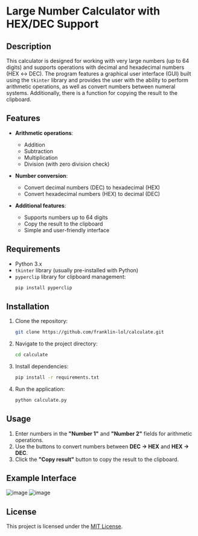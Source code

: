 # Large Number Calculator with HEX/DEC Support

## Description

This calculator is designed for working with very large numbers (up to 64 digits) and supports operations with decimal and hexadecimal numbers (HEX ↔ DEC). The program features a graphical user interface (GUI) built using the `tkinter` library and provides the user with the ability to perform arithmetic operations, as well as convert numbers between numeral systems. Additionally, there is a function for copying the result to the clipboard.

## Features

- **Arithmetic operations**:
  - Addition
  - Subtraction
  - Multiplication
  - Division (with zero division check)

- **Number conversion**:
  - Convert decimal numbers (DEC) to hexadecimal (HEX)
  - Convert hexadecimal numbers (HEX) to decimal (DEC)

- **Additional features**:
  - Supports numbers up to 64 digits
  - Copy the result to the clipboard
  - Simple and user-friendly interface

## Requirements

- Python 3.x
- `tkinter` library (usually pre-installed with Python)
- `pyperclip` library for clipboard management:
  ```bash
  pip install pyperclip
  ```

## Installation

1. Clone the repository:
   ```bash
   git clone https://github.com/franklin-lol/calculate.git
   ```

2. Navigate to the project directory:
   ```bash
   cd calculate
   ```

3. Install dependencies:
   ```bash
   pip install -r requirements.txt
   ```

4. Run the application:
   ```bash
   python calculate.py
   ```

## Usage

1. Enter numbers in the **"Number 1"** and **"Number 2"** fields for arithmetic operations.
2. Use the buttons to convert numbers between **DEC → HEX** and **HEX → DEC**.
3. Click the **"Copy result"** button to copy the result to the clipboard.

## Example Interface

![image](https://github.com/user-attachments/assets/e96c6a20-424d-4fea-9932-010a79a73c85)
![image](https://github.com/user-attachments/assets/6352e622-fad0-4a5a-bff8-2f477c953ff6)







## License

This project is licensed under the [MIT License](LICENSE).




